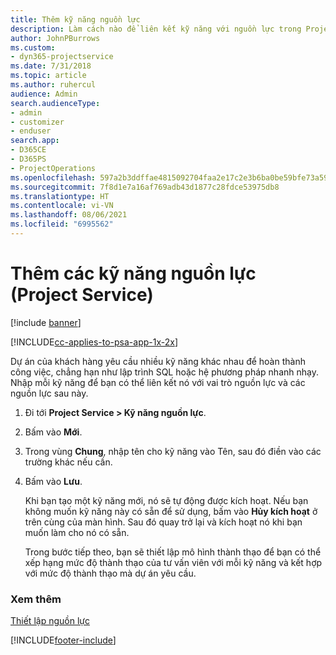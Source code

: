 ```yaml
---
title: Thêm kỹ năng nguồn lực
description: Làm cách nào để liên kết kỹ năng với nguồn lực trong Project Service
author: JohnPBurrows
ms.custom:
- dyn365-projectservice
ms.date: 7/31/2018
ms.topic: article
ms.author: ruhercul
audience: Admin
search.audienceType:
- admin
- customizer
- enduser
search.app:
- D365CE
- D365PS
- ProjectOperations
ms.openlocfilehash: 597a2b3ddffae4815092704faa2e17c2e3b6ba0be59bfe73a59a89a4fe506ede
ms.sourcegitcommit: 7f8d1e7a16af769adb43d1877c28fdce53975db8
ms.translationtype: HT
ms.contentlocale: vi-VN
ms.lasthandoff: 08/06/2021
ms.locfileid: "6995562"
---
```

# <a name="add-resource-skills-project-service"></a>Thêm các kỹ năng nguồn lực (Project Service)

[!include [banner](../includes/psa-now-project-operations.md)]

[!INCLUDE[cc-applies-to-psa-app-1x-2x](../includes/cc-applies-to-psa-app-1x-2x.md)]

Dự án của khách hàng yêu cầu nhiều kỹ năng khác nhau để hoàn thành công việc, chẳng hạn như lập trình SQL hoặc hệ phương pháp nhanh nhạy. Nhập mỗi kỹ năng để bạn có thể liên kết nó với vai trò nguồn lực và các nguồn lực sau này.  
  
1. Đi tới **Project Service > Kỹ năng nguồn lực**.  
  
2. Bấm vào **Mới**.  
  
3. Trong vùng **Chung**, nhập tên cho kỹ năng vào Tên, sau đó điền vào các trường khác nếu cần.  
  
4. Bấm vào **Lưu**.  
  
   Khi bạn tạo một kỹ năng mới, nó sẽ tự động được kích hoạt. Nếu bạn không muốn kỹ năng này có sẵn để sử dụng, bấm vào **Hủy kích hoạt** ở trên cùng của màn hình. Sau đó quay trở lại và kích hoạt nó khi bạn muốn làm cho nó có sẵn.  
  
   Trong bước tiếp theo, bạn sẽ thiết lập mô hình thành thạo để bạn có thể xếp hạng mức độ thành thạo của tư vấn viên với mỗi kỹ năng và kết hợp với mức độ thành thạo mà dự án yêu cầu.  
  
### <a name="see-also"></a>Xem thêm  
 [Thiết lập nguồn lực](../psa/set-up-resources.md)


[!INCLUDE[footer-include](../includes/footer-banner.md)]